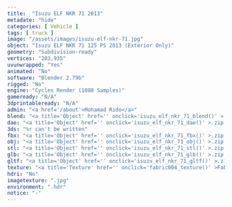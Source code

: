```yaml
---
title:  "Isuzu ELF NKR 71 2013"
metadate: "hide"
categories: [ Vehicle ]
tags: [ truck ]
image: "/assets/images/isuzu-elf-nkr-71.jpg"
object: "Isuzu ELF NKR 71 125 PS 2013 (Exterior Only)"
geometry: "Subdivision-ready"
vertices: "203,935"
uvunwrapped: "Yes"
animated: "No"
software: "Blender 2.79b"
rigged: "No"
engine: "Cycles Render (1080 Samples)"
gameready: "N/A"
3dprintableready: "N/A"
admin: "<a href='/about'>Mohamad Rido</a>"
blend: "<a title='Object' href='' onclick='isuzu_elf_nkr_71_blend()' >.zip 18.0 MB</a>"
dae: "<a title='Object' href='' onclick='isuzu_elf_nkr_71_dae()' >.zip 7.5 MB</a>"
3ds: "%r can't be written"
fbx: "<a title='Object' href='' onclick='isuzu_elf_nkr_71_fbx()' >.zip 8.6 MB</a>"
obj: "<a title='Object' href='' onclick='isuzu_elf_nkr_71_obj()' >.zip 6,4 MB</a>"
stl: "<a title='Object' href='' onclick='isuzu_elf_nkr_71_stl()' >.zip 8.4 MB</a>"
glb: "<a title='Object' href='' onclick='isuzu_elf_nkr_71_glb()' >.zip 16.9 MB</a>"
gltf: "<a title='Object' href='' onclick='isuzu_elf_nkr_71_gltf()' >.zip 17.8 MB</a>"
texture: "<a title='Texture' href='' onclick='fabric004_texture()' >Fabric004</a>"
hdri: "No"
imagetexture: ".jpg"
environment: ".hdr"
notice: "-"
---
```

